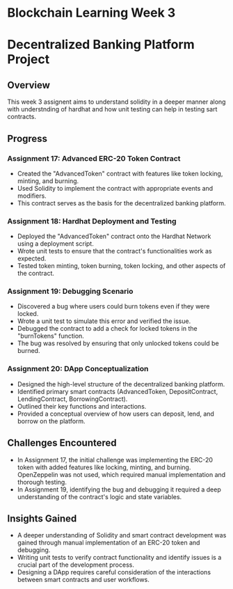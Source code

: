 # Blockchain Learning Week 3

# Decentralized Banking Platform Project

## Overview

This week 3 assignent aims to understand solidity in a deeper manner along with understnding of hardhat and how unit testing can help in testing sart contracts.

## Progress

### Assignment 17: Advanced ERC-20 Token Contract

- Created the "AdvancedToken" contract with features like token locking, minting, and burning.
- Used Solidity to implement the contract with appropriate events and modifiers.
- This contract serves as the basis for the decentralized banking platform.

### Assignment 18: Hardhat Deployment and Testing

- Deployed the "AdvancedToken" contract onto the Hardhat Network using a deployment script.
- Wrote unit tests to ensure that the contract's functionalities work as expected.
- Tested token minting, token burning, token locking, and other aspects of the contract.

### Assignment 19: Debugging Scenario

- Discovered a bug where users could burn tokens even if they were locked.
- Wrote a unit test to simulate this error and verified the issue.
- Debugged the contract to add a check for locked tokens in the "burnTokens" function.
- The bug was resolved by ensuring that only unlocked tokens could be burned.

### Assignment 20: DApp Conceptualization

- Designed the high-level structure of the decentralized banking platform.
- Identified primary smart contracts (AdvancedToken, DepositContract, LendingContract, BorrowingContract).
- Outlined their key functions and interactions.
- Provided a conceptual overview of how users can deposit, lend, and borrow on the platform.

## Challenges Encountered

- In Assignment 17, the initial challenge was implementing the ERC-20 token with added features like locking, minting, and burning. OpenZeppelin was not used, which required manual implementation and thorough testing.
- In Assignment 19, identifying the bug and debugging it required a deep understanding of the contract's logic and state variables.

## Insights Gained

- A deeper understanding of Solidity and smart contract development was gained through manual implementation of an ERC-20 token and debugging.
- Writing unit tests to verify contract functionality and identify issues is a crucial part of the development process.
- Designing a DApp requires careful consideration of the interactions between smart contracts and user workflows.